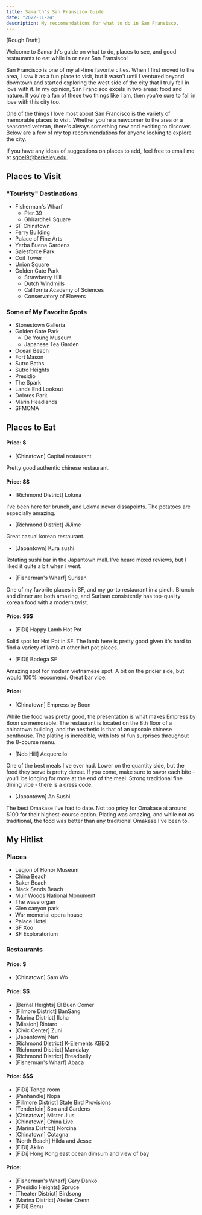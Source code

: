 ```yaml
---
title: Samarth's San Fransisco Guide
date: "2022-11-24"
description: My reccomendations for what to do in San Fransisco.
---
```


[Rough Draft]

Welcome to Samarth's guide on what to do, places to see, and good restaurants to eat while in or near San Fransisco!

San Francisco is one of my all-time favorite cities. When I first moved to the area, I saw it as a fun place to visit, but it wasn't until I ventured beyond downtown and started exploring the west side of the city that I truly fell in love with it. In my opinion, San Francisco excels in two areas: food and nature. If you're a fan of these two things like I am, then you're sure to fall in love with this city too.

One of the things I love most about San Francisco is the variety of memorable places to visit. Whether you're a newcomer to the area or a seasoned veteran, there's always something new and exciting to discover. Below are a few of my top recommendations for anyone looking to explore the city.

If you have any ideas of suggestions on places to add, feel free to email me at sgoel9@berkeley.edu.

## Places to Visit

### "Touristy" Destinations

- Fisherman's Wharf
  - Pier 39
  - Ghirardheli Square
- SF Chinatown
- Ferry Building
- Palace of Fine Arts
- Yerba Buena Gardens
- Salesforce Park
- Coit Tower
- Union Square
- Golden Gate Park
  - Strawberry Hill
  - Dutch Windmills
  - California Academy of Sciences
  - Conservatory of Flowers

### Some of My Favorite Spots

- Stonestown Galleria
- Golden Gate Park
  - De Young Museum
  - Japanese Tea Garden
- Ocean Beach
- Fort Mason
- Sutro Baths
- Sutro Heights
- Presidio
- The Spark
- Lands End Lookout
- Dolores Park
- Marin Headlands
- SFMOMA

## Places to Eat

#### Price: $

- [Chinatown] Capital restaurant

Pretty good authentic chinese restaurant.

#### Price: $$

- [Richmond District] Lokma

I've been here for brunch, and Lokma never dissapoints. The potatoes are especially amazing.

- [Richmond District] JiJime

Great casual korean restaurant.

- [Japantown] Kura sushi

Rotating sushi bar in the Japantown mall. I've heard mixed reviews, but I liked it quite a bit when i went.

- [Fisherman's Wharf] Surisan

One of my favorite places in SF, and my go-to restaurant in a pinch. Brunch and dinner are both amazing, and Surisan consistently has top-quality korean food with a modern twist.

#### Price: $$$

- [FiDi] Happy Lamb Hot Pot

Solid spot for Hot Pot in SF. The lamb here is pretty good given it's hard to find a variety of lamb at other hot pot places.

- [FiDi] Bodega SF

Amazing spot for modern vietnamese spot. A bit on the pricier side, but would 100% reccomend. Great bar vibe.

#### Price: $$$$

- [Chinatown] Empress by Boon

While the food was pretty good, the presentation is what makes Empress by Boon so memorable. The restaurant is located on the 8th floor of a chinatown building, and the aesthetic is that of an upscale chinese penthouse. The plating is incredible, with lots of fun surprises throughout the 8-course menu.

- [Nob Hill] Acquerello

One of the best meals I've ever had. Lower on the quantity side, but the food they serve is pretty dense. If you come, make sure to savor each bite - you'll be longing for more at the end of the meal. Strong traditional fine dining vibe - there is a dress code.

- [Japantown] An Sushi

The best Omakase I've had to date. Not too pricy for Omakase at around $100 for their highest-course option. Plating was amazing, and while not as traditional, the food was better than any traditional Omakase I've been to.

## My Hitlist

### Places

- Legion of Honor Museum
- China Beach
- Baker Beach
- Black Sands Beach
- Muir Woods National Monument
- The wave organ
- Glen canyon park
- War memorial opera house
- Palace Hotel
- SF Xoo
- SF Exploratorium

### Restaurants

#### Price: $

- [Chinatown] Sam Wo

#### Price: $$

- [Bernal Heights] El Buen Comer
- [Filmore District] BanSang
- [Marina District] Ilcha
- [Mission] Rintaro
- [Civic Center] Zuni
- [Japantown] Nari
- [Richmond District] K-Elements KBBQ
- [Richmond District] Mandalay
- [Richmond District] Breadbelly
- [Fisherman's Wharf] Abaca

#### Price: $$$

- [FiDi] Tonga room
- [Panhandle] Nopa
- [Fillmore District] State Bird Provisions
- [Tenderloin] Son and Gardens
- [Chinatown] Mister Jius
- [Chinatown] China Live
- [Marina District] Norcina
- [Chinatown] Cotagna
- [North Beach] Hilda and Jesse
- [FiDi] Akiko
- [FiDi] Hong Kong east ocean dimsum and view of bay

#### Price: $$$$

- [Fisherman's Wharf] Gary Danko
- [Presidio Heights] Spruce
- [Theater District] Birdsong
- [Marina District] Atelier Crenn
- [FiDi] Benu
